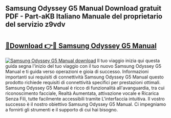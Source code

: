 ## Samsung Odyssey G5 Manual Download gratuit PDF - Part-aKB Italiano Manuale del proprietario del servizio z9vdv

# <h2><a href="http://dfe2k5.blite.top/?on=Samsung+Odyssey+G5+Manual">🔗Download 👉🔴 Samsung Odyssey G5 Manual</a></h2>

[![Samsung Odyssey G5 Manual download](https://i.imgur.com/lujVjoI.png)](http://dfe2k5.blite.top/?on=Samsung+Odyssey+G5+Manual)
Il tuo viaggio inizia qui questa guida segna l'inizio del tuo viaggio con il tuo nuovo Samsung Odyssey G5 Manual e ti guida verso operazioni e gioia di successo. Informazioni importanti sui requisiti di connettività Samsung Odyssey G5 Manual questo prodotto richiede requisiti di connettività specifici per prestazioni ottimali. Samsung Odyssey G5 Manual è ricco di funzionalità all'avanguardia, tra cui riconoscimento facciale, Realtà Aumentata, attivazione vocale e Ricarica Senza Fili, tutte facilmente accessibili tramite L'interfaccia intuitiva. Il vostro successo è il nostro obiettivo Samsung Odyssey G5 Manual. Ci impegniamo a fornirti gli strumenti e il supporto di cui hai bisogno.
